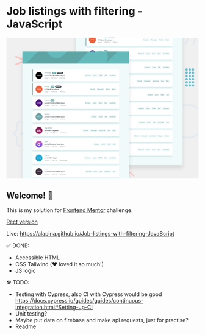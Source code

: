 # Job listings with filtering - JavaScript

![Design preview for the Job Listings coding challenge](./design/desktop-preview.jpg)

## Welcome! 👋

This is my solution for [Frontend Mentor](https://www.frontendmentor.io/challenges/job-listings-with-filtering-ivstIPCt) challenge.

[Rect version](https://github.com/ALapina/Job-listings-with-filtering-React)

Live: https://alapina.github.io/Job-listings-with-filtering-JavaScript

✅ DONE:

- Accessible HTML
- CSS Tailwind (❤️ loved it so much!)
- JS logic

⚒ TODO:

- Testing with Cypress, also CI with Cypress would be good https://docs.cypress.io/guides/guides/continuous-integration.html#Setting-up-CI
- Unit testing?
- Maybe put data on firebase and make api requests, just for practise?
- Readme
